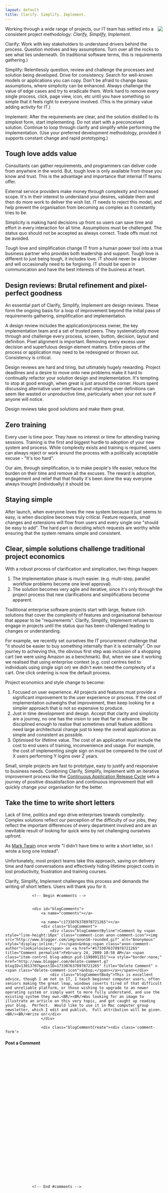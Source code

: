 ```yaml
---
layout: default
title: Clarify. Simplify. Implement.
---
```


<a
href="http://www.e-gineer.com/v2/blog/2008/02/ClarifySimplifyImplement.gif"><img
src="http://www.e-gineer.com/v2/blog/2008/02/ClarifySimplifyImplement-Thumbnail.gif"
style="border:0;margin-left:10px;float:right"/></a>

Working through a wide range of projects,
our IT team has settled into a consistent project methodology: <em>Clarify,
Simplify, Implement</em>.

Clarify: Work with key stakeholders to
understand drivers behind the process. Question motives and key assumptions.
Turn over all the rocks to see what lies underneath. (In traditional software
terms, this is requirements gathering.)

Simplify: Relentlessly question,
review and challenge the processes and solution being developed. Drive for
consistency. Search for well-known models or applications you can copy. Don't
be afraid to change basic assumptions, where simplicity can be enhanced. Always
challenge the value of edge cases and try to eradicate them. Work hard to
remove every single process, click, page view, icon, etc until you have
something so simple that it feels right to everyone involved. (This is the
primary value adding activity for IT.)

Implement: After the requirements
are clear, and the solution distilled to its simplest form, start implementing.
Do not start with a preconceived solution. Continue to loop through clarify and
simplify while performing the implementation. (Use your preferred development
methodology, provided it supports constant change and rapid
prototyping.)

## Tough love adds value

Consultants
can gather requirements, and programmers can deliver code from anywhere in the
world. But, tough love is only available from those you know and trust. This is
the advantage and importance that internal IT teams offer.

External
service providers make money through complexity and increased scope. It's in
their interest to understand your desires, validate them and then do more work
to deliver the wish list. IT needs to reject this model, and help prevent the
organisation from becoming as complex as it constantly tries to
be.

Simplicity is making hard decisions up front so users can save time
and effort in every interaction for all time. Assumptions must be challenged.
The status quo should not be accepted as always correct. Trade offs must not be
avoided.

Tough love and simplification change IT from a human power tool
into a true business partner who provides both leadership and support. Tough
love is different to just being tough, it includes love. IT should never be a
blocker and will occasionally need to be forgiving. IT should be open in
communication and have the best interests of the business at
heart.

## Design reviews: Brutal refinement and pixel-perfect goodness

An essential part of Clarify, Simplify, Implement are
design reviews. These form the ongoing basis for a loop of improvement beyond
the initial pass of requirements gathering, simplification and
implementation.

A design review includes the application/process owner,
the key implementation team and a set of trusted peers. They systematically
move through and challenge every process, screen, button, decision, layout and
definition. Pixel alignment is important. Removing every excess user decision
and superfulous design element matters. Entire pieces of the process or
application may need to be redesigned or thrown out. Consistency is
critical.

Design reviews are hard and tiring, but ultimately hugely
rewarding. Project deadlines and a desire to move onto new problems make it
hard to continually refactor your solution design and implementation. It's
tempting to stop at good enough, when great is just around the corner. Hours
spent discussing alternative user interfaces and nitpicking over definitions
can seem like wasted or unproductive time, particularly when your not sure if
anyone will notice.

Design reviews take good solutions and make them
great.

## Zero training

Every user is time poor. They
have no interest or time for attending training sessions. Training is the first
and biggest hurdle to adoption of your new system and process. While complexity
exists and training is required, users can always reject or work around the
process with a politically acceptable excuse - "It's too hard".

Our aim,
through simplification, is to make people's life easier, reduce the burden on
their time and remove all the excuses. The reward is adoption, engagement and
relief that that finally it's been done the way everyone always thought
(individually) it should be.

## Staying simple

After launch, when everyone loves the new system
because it just seems to easy, is when discipline becomes truly critical.
Feature requests, small changes and extensions will flow from users and every
single one "should be easy to add". The hard part is deciding which requests
are worthy while ensuring that the system remains simple and
consistent.

## Clear, simple solutions challenge traditional project economics

With a robust process of clarification and
simplication, two things happen:
1. The implementation phase is much easier. (e.g. multi-step, parallel workflow problems become one level approval).
2. The solution becomes very agile and iterative, since it's only through the project process that new clarifications and simplifications become apparent.

Traditional enterprise software projects start
with large, feature rich solutions that cover the complexity of features and
organisational behaviour that appear to be "requirements". Clarify, Simplify,
Implement refuses to engage in projects until the status quo has been
challenged leading to changes or understanding.

For example, we recently
set ourselves the IT procurement challenge that "it should be easier to buy
something internally than it is externally". On our journey to achieving this,
the obvious first step was inclusion of a shopping cart (we were using Amazon
as a benchmark). But, when we saw it working we realised that using enterprise
context (e.g. cost centres tied to individuals using single sign on) we didn't
even need the complexity of a cart. One click ordering is now the default
process.

Project economics and style change to become:
1. Focused on user experience. All projects and features must provide a significant improvement to the user experience or process. If the cost of implementation outweighs that improvement, then keep looking for a simpler approach that is not so expensive to produce.
2. Just in time development and design.  Accept that clarity and simplicity are a journey, no one has the vision to see that far in advance. Be disciplined enough to realise that sometimes small feature additions need large architectural change just to keep the overall application as simple and consistent as possible.
3. Optimised for lifetime value. The cost of an application must include the cost to end users of training, inconvenience and usage. For example, the cost of implementing single sign on must be compared to the cost of X users performing Y logins over Z years.

Small, simple projects are fast to prototype, easy to
justify and responsive to business needs. Combining Clarify, Simplify,
Implement with an iterative improvement process like the <a
href="http://www.e-gineer.com/v2/blog/2007/08/continuous-application-release-cycle.htm">Continuous
Application Release Cycle</a> sets a journey of positive dissatisfaction and
continuous improvement that will quickly change your organisation for the
better.

## Take the time to write short letters

Lack
of time, politics and ego drive enterprises towards complexity. Complex
solutions reflect our perception of the difficulty of our jobs, they reflect
the important differences of every department involved and are an inevitable
result of looking for quick wins by not challenging ourselves upfront.

As
<a
href="http://thinkexist.com/quotation/i_didn-t_have_time_to_write_a_short_letter-so_i/338386.html">Mark
Twain</a> once wrote "I didn't have time to write a short letter, so I wrote a
long one instead".

Unfortunately, most project teams take this approach,
saving on delivery time and hard conversations and effectively hiding lifetime
project costs in lost productivity, frustration and training
courses.

Clarify, Simplify, Implement challenges this process and demands
the writing of short letters. Users will thank you for it.
		  
				<!-- Begin #comments -->
				
				
				<div id="blogComments">
					<a name="comments"></a>
					
					<a name="c1733076378978721265"></a>
					<div class="blogComment">
						<div class="blogCommentByline">Comment by <span style="line-height:16px" class="comment-icon anon-comment-icon"><img src="http://www.blogger.com/img/anon16-rounded.gif" alt="Anonymous" style="display:inline;" /></span>&nbsp;<span class="anon-comment-author">lookielouie</span> on <a href="#1733076378978721265" title="Comment permalink">February 24, 2009 10:58 AM</a> <span class="item-control blog-admin pid-1198091151"><a style="border:none;" href="http://www.blogger.com/delete-comment.g?blogID=13013707&postID=1733076378978721265" title="Delete Comment" ><span class="delete-comment-icon">&nbsp;</span></a></span></div>
						<div class="blogCommentBody">This is excellent advice, though I am not in IT, I teach beginner computer users, often seniors making the great leap, windows coverts tired of that difficult and unreliable platform, or those wishing to upgrade to an newer operating system or simply want to more fully understand, and use the existing system they own.<BR/><BR/>Was looking for an image to illustrate an article on this very topic, and got caught up reading your blog.  Perfect.  Would like to use it in Mac computer group newsletter, which I edit and publish,  Full attribution will be given.<BR/><BR/>Write on!</div>
					</div>
					
					<div class="blogCommentCreate"><div class='comment-form'>
<a name='comment-form'></a>
<h4>Post a Comment</h4>


<a id='comment-editor-src' href='http://www.blogger.com/comment-iframe.g?blogID=13013707&postID=5029008682686711064'></a><iframe id='comment-editor' src='' class='blogger-iframe-colorize' width='100%' height='410' scrolling='no' frameborder='0' allowtransparency='true'></iframe>
<script type="text/javascript" src="http://www.blogger.com/static/v1/jsbin/2383433370-iframe_colorizer.js"></script>
</div></div>
				</div>
				
				
				<!-- End #comments -->
